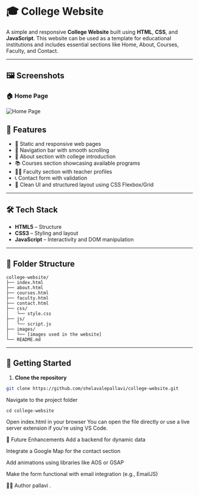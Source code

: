 # 🎓 College Website

A simple and responsive **College Website** built using **HTML**, **CSS**, and **JavaScript**. This website can be used as a template for educational institutions and includes essential sections like Home, About, Courses, Faculty, and Contact.

---

## 🖼️ Screenshots

### 🏠 Home Page
![Home Page](/home.png)


## 📌 Features

- 📄 Static and responsive web pages
- 🧭 Navigation bar with smooth scrolling
- 🏫 About section with college introduction
- 📚 Courses section showcasing available programs
- 👨‍🏫 Faculty section with teacher profiles
- 📞 Contact form with validation
- 🔄 Clean UI and structured layout using CSS Flexbox/Grid

---

## 🛠️ Tech Stack

- **HTML5** – Structure
- **CSS3** – Styling and layout
- **JavaScript** – Interactivity and DOM manipulation

---

## 📁 Folder Structure
```
college-website/
├── index.html
├── about.html
├── courses.html
├── faculty.html
├── contact.html
├── css/
│   └── style.css
├── js/
│   └── script.js
├── images/
│   └── [images used in the website]
└── README.md
```


---

## 🚀 Getting Started

1. **Clone the repository**  
```bash
git clone https://github.com/shelavalepallavi/college-website.git
```

Navigate to the project folder
```
cd college-website
```

Open index.html in your browser
You can open the file directly or use a live server extension if you're using VS Code.



📌 Future Enhancements
Add a backend for dynamic data

Integrate a Google Map for the contact section

Add animations using libraries like AOS or GSAP

Make the form functional with email integration (e.g., EmailJS)

🙋‍♂️ Author
pallavi .
